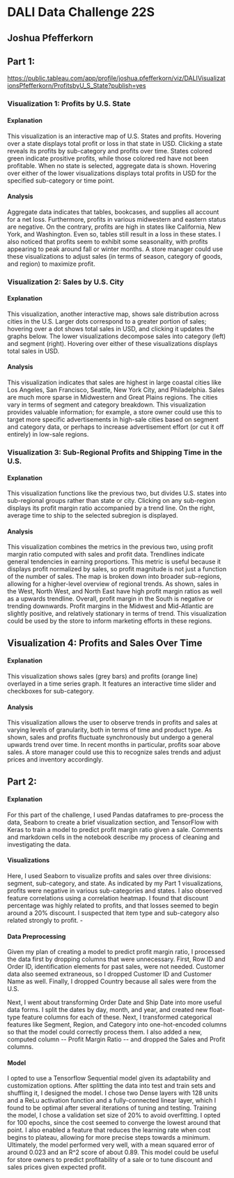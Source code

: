 # DALI Data Challenge 22S
## Joshua Pfefferkorn

## Part 1: 

https://public.tableau.com/app/profile/joshua.pfefferkorn/viz/DALIVisualizationsPfefferkorn/ProfitsbyU_S_State?publish=yes

### Visualization 1: Profits by U.S. State

#### Explanation

This visualization is an interactive map of U.S. States and profits. Hovering over a state displays total profit or loss in that state in USD. Clicking a state reveals its profits by sub-category and profits over time. States colored green indicate prositive profits, while those colored red have not been profitable. When no state is selected, aggregate data is shown. Hovering over either of the lower visualizations displays total profits in USD for the specified sub-category or time point.

#### Analysis

Aggregate data indicates that tables, bookcases, and supplies all account for a net loss. Furthermore, profits in various midwestern and eastern status are negative. On the contrary, profits are high in states like California, New York, and Washington. Even so, tables still result in a loss in these states. I also noticed that profits seem to exhibit some seasonality, with profits appearing to peak around fall or winter months. A store manager could use these visualizations to adjust sales (in terms of season, category of goods, and region) to maximize profit.

### Visualization 2: Sales by U.S. City

#### Explanation

This visualization, another interactive map, shows sale distribution across cities in the U.S. Larger dots correspond to a greater portion of sales; hovering over a dot shows total sales in USD, and clicking it updates the graphs below. The lower visualizations decompose sales into category (left) and segment (right). Hovering over either of these visualizations displays total sales in USD.

#### Analysis

This visualization indicates that sales are highest in large coastal cities like Los Angeles, San Francisco, Seattle, New York City, and Philadelphia. Sales are much more sparse in Midwestern and Great Plains regions. The cities vary in terms of segment and category breakdown. This visualization provides valuable information; for example, a store owner could use this to target more specific advertisements in high-sale cities based on segment and category data, or perhaps to increase advertisement effort (or cut it off entirely) in low-sale regions.

### Visualization 3: Sub-Regional Profits and Shipping Time in the U.S.

#### Explanation

This visualization functions like the previous two, but divides U.S. states into sub-regional groups rather than state or city. Clicking on any sub-region displays its profit margin ratio accompanied by a trend line. On the right, average time to ship to the selected subregion is displayed.

#### Analysis

This visualization combines the metrics in the previous two, using profit margin ratio computed with sales and profit data. Trendlines indicate general tendencies in earning proportions. This metric is useful because it displays profit normalized by sales, so profit magnitude is not just a function of the number of sales. The map is broken down into broader sub-regions, allowing for a higher-level overview of regional trends. As shown, sales in the West, North West, and North East have high profit margin ratios as well as a upwards trendline. Overall, profit margin in the South is negative or trending downwards. Profit margins in the Midwest and Mid-Atlantic are slightly positive, and relatively stationary in terms of trend. This visualization could be used by the store to inform marketing efforts in these regions.

## Visualization 4: Profits and Sales Over Time

#### Explanation

This visualization shows sales (grey bars) and profits (orange line) overlayed in a time series graph. It features an interactive time slider and checkboxes for sub-category.

#### Analysis

This visualization allows the user to observe trends in profits and sales at varying levels of granularity, both in terms of time and product type. As shown, sales and profits fluctuate synchronously but undergo a general upwards trend over time. In recent months in particular, profits soar above sales. A store manager could use this to recognize sales trends and adjust prices and inventory accordingly.

## Part 2:

#### Explanation

For this part of the challenge, I used Pandas dataframes to pre-process the data, Seaborn to create a brief visualization section, and TensorFlow with Keras to train a model to predict profit margin ratio given a sale. Comments and markdown cells in the notebook describe my process of cleaning and investigating the data.

#### Visualizations

Here, I used Seaborn to visualize profits and sales over three divisions: segment, sub-category, and state. As indicated by my Part 1 visualizations, profits were negative in various sub-categories and states. I also observed feature correlations using a correlation heatmap. I found that discount percentage was highly related to profits, and that losses seemed to begin around a 20% discount. I suspected that item type and sub-category also related strongly to profit. -

#### Data Preprocessing

Given my plan of creating a model to predict profit margin ratio, I processed the data first by dropping columns that were unnecessary. First, Row ID and Order ID, identification elements for past sales, were not needed. Customer data also seemed extraneous, so I dropped Customer ID and Customer Name as well. Finally, I dropped Country because all sales were from the U.S.

Next, I went about transforming Order Date and Ship Date into more useful data forms. I split the dates by day, month, and year, and created new float-type feature columns for each of these. Next, I transformed categorical features like Segment, Region, and Category into one-hot-encoded columns so that the model could correctly process them. I also added a new, computed column -- Profit Margin Ratio -- and dropped the Sales and Profit columns.

#### Model

I opted to use a Tensorflow Sequential model given its adaptability and customization options. After splitting the data into test and train sets and shuffling it, I designed the model. I chose two Dense layers with 128 units and a ReLu activation function and a fully-connected linear layer, which I found to be optimal after several iterations of tuning and testing. Training the model, I chose a validation set size of 20% to avoid overfitting. I opted for 100 epochs, since the cost seemed to converge the lowest around that point. I also enabled a feature that reduces the learning rate when cost begins to plateau, allowing for more precise steps towards a minimum. Ultimately, the model performed very well, with a mean squared error of around 0.023 and an R^2 score of about 0.89. This model could be useful for store owners to predict profitability of a sale or to tune discount and sales prices given expected profit.

